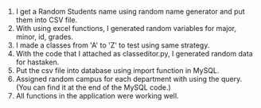 1. I get a Random Students name using random name generator and put them into CSV file.
2. With using excel functions, I generated random variables for major, minor, id, grades.
3. I made a classes from 'A' to 'Z' to test using same strategy. 
4. With the code that I attached as classeditor.py, I generated random data for hastaken. 
5. Put the csv file into database using import function in MySQL.
6. Assigned random campus for each department with using the query. (You can find it at the end of the MySQL code.)
7. All functions in the application were working well.
